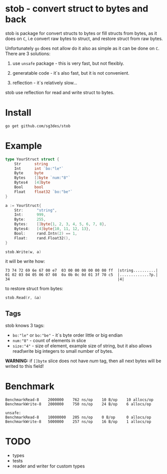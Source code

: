 # stob - convert struct to bytes and back 

stob is package for convert structs to bytes or fill structs from bytes, as it does on `C`, i.e convert raw bytes to struct, and restore struct from raw bytes. 

Unfortunately `go` does not allow do it also as simple as it can be done on `C`. There are 3 solutions:

1. use `unsafe` package - this is very fast, but not flexibly.

2. generatable code - it`s also fast, but it is not convenient.

3. reflection - it`s relatively slow...

stob use reflection for read and write struct to bytes.


# Install

```
go get github.com/sg3des/stob
```

# Example

```go
type YourStruct struct {
	Str      string 
	Int      int `bo:"le"`
	Byte     byte
	Bytes    []byte `num:"8"`
	Bytes4   [4]byte
	Bool     bool
	Float    float32 `bo:"be"`
}

a := YourStruct{
	Str:      "string",
	Int:      999,
	Byte:     255,
	Bytes:    []byte{1, 2, 3, 4, 5, 6, 7, 8},
	Bytes4:   [4]byte{10, 11, 12, 13},
	Bool:     rand.Intn(2) == 1,
	Float:    rand.Float32(),
}

stob.Write(w, a)
```

it will be write how:
```
73 74 72 69 6e 67 00 e7  03 00 00 00 00 00 00 ff  |string..........|
01 02 03 04 05 06 07 08  0a 0b 0c 0d 01 3f 70 c5  |.............?p.|
34                                                |4|
```

to restore struct from bytes:

```go
stob.Read(r, &a)
```

## Tags

stob knows 3 tags:

 * `bo:"le"` or `bo:"be"` - it`s byte order little or big endian
 * `num:"8"` - count of elements in slice
 * `size:"4"` - size of element, example size of string, but it also allows read\write big integers to small number of bytes.

**WARNING:** if `[]byte` slice does not have *num* tag, then all next bytes will be writed to this field!


# Benchmark

	BenchmarkRead-8    2000000    762 ns/op    10 B/op    10 allocs/op
	BenchmarkWrite-8   2000000    750 ns/op    24 B/op    6 allocs/op

	unsafe:
	BenchmarkRead-8    10000000   205 ns/op    0 B/op     0 allocs/op
	BenchmarkWrite-8   5000000    257 ns/op    16 B/op    1 allocs/op



# TODO

* types
* tests
* reader and writer for custom types
